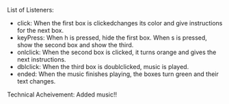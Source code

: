 List of Listeners:
 - click: When the first box is clickedchanges its color and give instructions for the next box.
 - keyPress: When h is pressed, hide the first box. When s is pressed, show the second box and show the third.
 - onlclick: When the second box is clicked, it turns orange and gives the next instructions.
 - dblclick: When the third box is doublclicked, music is played.
 - ended: When the music finishes playing, the boxes turn green and their text changes.

 Technical Acheivement:
Added music!!